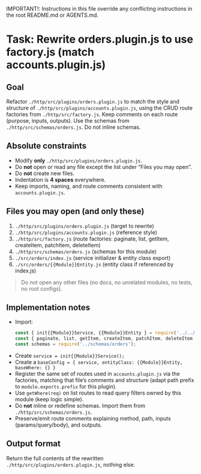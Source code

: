 IMPORTANT!: Instructions in this file override any conflicting instructions in the root README.md or AGENTS.md.

# Task: Rewrite orders.plugin.js to use factory.js (match accounts.plugin.js)

## Goal
Refactor `./http/src/plugins/orders.plugin.js` to match the style and structure of `./http/src/plugins/accounts.plugin.js`, using the CRUD route factories from `./http/src/factory.js`. Keep comments on each route (purpose, inputs, outputs). Use the schemas from `./http/src/schemas/orders.js`. Do not inline schemas.

## Absolute constraints
- Modify **only** `./http/src/plugins/orders.plugin.js`.
- Do **not** open or read any file except the list under “Files you may open”.
- Do **not** create new files.
- Indentation is **4 spaces** everywhere.
- Keep imports, naming, and route comments consistent with `accounts.plugin.js`.

## Files you may open (and only these)
1. `./http/src/plugins/orders.plugin.js`        (target to rewrite)  
2. `./http/src/plugins/accounts.plugin.js`         (reference style)  
3. `./http/src/factory.js`                         (route factories: paginate, list, getItem, createItem, patchItem, deleteItem)  
4. `./http/src/schemas/orders.js`              (schemas for this module)  
5. `./src/orders/index.js`                     (service initializer & entity class export)  
6. `./src/orders/{{Module}}Entity.js`          (entity class if referenced by index.js)  

> Do not open any other files (no docs, no unrelated modules, no tests, no root configs).

## Implementation notes
- Import:
    ```js
    const { init{{Module}}Service, {{Module}}Entity } = require('../../src/orders');
    const { paginate, list, getItem, createItem, patchItem, deleteItem } = require('../factory');
    const schemas = require('../schemas/orders');
    ```
- Create `service = init{{Module}}Service();`
- Create a `baseConfig = { service, entityClass: {{Module}}Entity, baseWhere: {} }`
- Register the same set of routes used in `accounts.plugin.js` via the factories, matching that file’s comments and structure (adapt path prefix to `module.exports.prefix` for this plugin).
- Use `getWhere(req)` on list routes to read query filters owned by this module (keep logic simple).
- Do **not** inline or redefine schemas. Import them from `./http/src/schemas/orders.js`.
- Preserve/emit route comments explaining method, path, inputs (params/query/body), and outputs.

## Output format
Return the full contents of the rewritten `./http/src/plugins/orders.plugin.js`, nothing else.